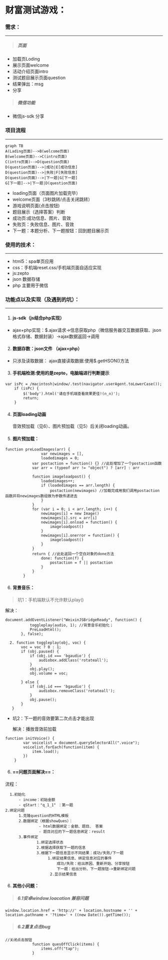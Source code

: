 # 财富测试游戏：

### 需求：
----
>##### 页面
* 加载页Loding
* 展示页面welcome
* 活动介绍页面intro
* 测试题目展示页面question
* 结果弹出：msg
* 分享
>##### 微信功能
* 微信js-sdk 分享


### 项目流程
----
```
graph TB
A(Lading页面)-->B(welcome页面)
B(welcome页面)-->C(intro页面)
C(intro页面)-->D(question页面)
D(question页面)-->|成功|E[成功信息]
D(question页面)-->|失败|F[失败信息]
D(question页面)-->|下一题|G[下一题]
G[下一题]-->|下一题|D(question页面)

```
* loading页面（页面图片加载完毕）
* welcome页面（3秒跳转/点击关闭跳转）
* 游戏说明页面(点击按钮)
* 题目展示（选择答案）判断
* 成功页:成功信息、图片、音效
* 失败页：失败信息、图片、音效
* 下一题：本题分析、下一题按钮：回到题目展示页


### 使用的技术：
----
* html5：spa单页应用
* css：手机端reset.css/手机端页面自适应实现
* js:zepto
* json 数据存储
* php 主要用于微信


### 功能点以及实现（及遇到的坑）：
----
1. #### js-sdk（js结合php实现）
- ajax+php实现：$.ajax请求->信息获取php（微信服务器交互数据获取、json格式存储、数据封装）->ajax数据返回->调用

2. #### 数据存数：json文件 （ajax+php）
- 只涉及读取数据：
  ajax直接读取数据:使用$.getHSON()方法


3. #### 手机端检测:使用的是zepto，电脑端进行判断提示

```
var isPc = /macintosh|window/.test(navigator.userAgent.toLowerCase());
    if (isPc) {
        $('body').html('请在手机端查看效果更佳!(∩_∩)');
        return;
    }
```

4. #### 页面loading动画
   音效预加载（见6）、图片预加载（见5）后关闭loading动画。
5. #### 图片预加载：

```
function preLoadImages(arr) {
                var newimages = [],
                loadedimages = 0;
            var postaction = function() {} //此处增加了一个postaction函数
            var arr = (typeof arr != "object") ? [arr] : arr

            function imageloadpost() {
                loadedimages++;
                if (loadedimages == arr.length) {
                    postaction(newimages) //加载完成用我们调用postaction函数并将newimages数组做为参数传递进去
                }
            }
            for (var i = 0; i < arr.length; i++) {
                newimages[i] = new Image()
                newimages[i].src = arr[i]
                newimages[i].onload = function() {
                    imageloadpost()
                }
                newimages[i].onerror = function() {
                    imageloadpost()
                }
            }
            return { //此处返回一个空白对象的done方法
                done: function(f) {
                    postaction = f || postaction
                }
            }
        }
```



6. #### 背景音乐：
> 坑1：手机端默认不允许默认play()

解决：
 ```
document.addEventListener("WeixinJSBridgeReady", function() {
            toggleplay(audio, 1); //背景音乐初始化；
            PreLoadHtml();
        }, false);

   2. function toggleplay(obj, voc) {
        voc = voc ? 0 : 1;
        if (obj.paused) {
            if (obj.id === 'bgaudio') {
                audiobox.addClass('rotateall');
            }
            obj.play();
            obj.volume = voc;

        } else {
            if (obj.id === 'bgaudio') {
                audiobox.removeClass('rotateall');
            }
            obj.pause();
        }
    }
```
- 坑2：下一题的音效要第二次点击才能出现

  解决：播放音效前加载
```
function initVoice() {
        var voicelist = document.querySelectorAll(".voice");
        voicelist.forEach(function(item) {
            item.load();
        })
    }
```






6. #### ==问题页面解决==：
流程：

      1.初始化
          - income：初始金额
          - qStart："q_1_1" ：第一题
    2.绑定问题
          1.克隆question的HTML模板
          2.数据绑定（根据showQues）：
                   - html数据绑定：金额、题目、 答案
                   - 题目对应的下一题信息绑定：result
          3.事件绑定
                  1.绑定选择状态
                  2.根据选择获取下一题的信息
                  3.根据下一题信息显示不同结果：成功/失败/下一题
                       1.绑定结果信息、绑定信息对应的事件
                           成功/失败：给出原因、重新开始、分享按钮
                           下一题：给出分析、下一题按钮->重新绑定问题
                        2.显示结果信息




6. #### 其他小问题：
>##### 6.1安卓window.loacation 兼容问题

```
window.location.href = 'http://' + location.hostname + '' + location.pathname + '?time=' + ((new Date()).getTime());
```


>##### 6.2重复点击bug

```
//关闭点击按钮
            function quesOffClick(items) {
                items.off("tap");
            }
```




